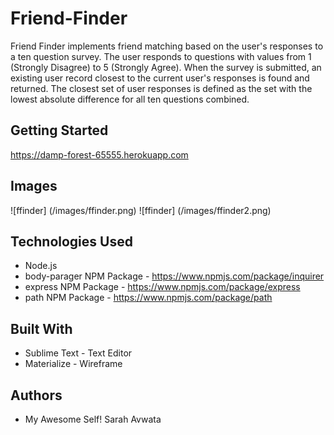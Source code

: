 # Friend-Finder

Friend Finder implements friend matching based on the user's responses to a ten question survey. The user responds to questions with values from 1 (Strongly Disagree) to 5 (Strongly Agree). When the survey is submitted, an existing user record closest to the current user's responses is found and returned. The closest set of user responses is defined as the set with the lowest absolute difference for all ten questions combined.

## Getting Started

https://damp-forest-65555.herokuapp.com

## Images
![ffinder] (/images/ffinder.png)
![ffinder] (/images/ffinder2.png)

## Technologies Used
* Node.js
* body-parager NPM Package - https://www.npmjs.com/package/inquirer
* express NPM Package - https://www.npmjs.com/package/express
* path NPM Package - https://www.npmjs.com/package/path

## Built With
* Sublime Text - Text Editor
* Materialize - Wireframe

## Authors
* My Awesome Self! Sarah Avwata